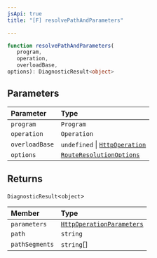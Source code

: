 ```yaml
---
jsApi: true
title: "[F] resolvePathAndParameters"

---
```

```ts
function resolvePathAndParameters(
   program, 
   operation, 
   overloadBase, 
options): DiagnosticResult<object>
```

## Parameters

| Parameter | Type |
| :------ | :------ |
| `program` | `Program` |
| `operation` | `Operation` |
| `overloadBase` | `undefined` \| [`HttpOperation`](../interfaces/HttpOperation.md) |
| `options` | [`RouteResolutionOptions`](../interfaces/RouteResolutionOptions.md) |

## Returns

`DiagnosticResult`<`object`\>

| Member | Type |
| :------ | :------ |
| `parameters` | [`HttpOperationParameters`](../interfaces/HttpOperationParameters.md) |
| `path` | `string` |
| `pathSegments` | `string`[] |
